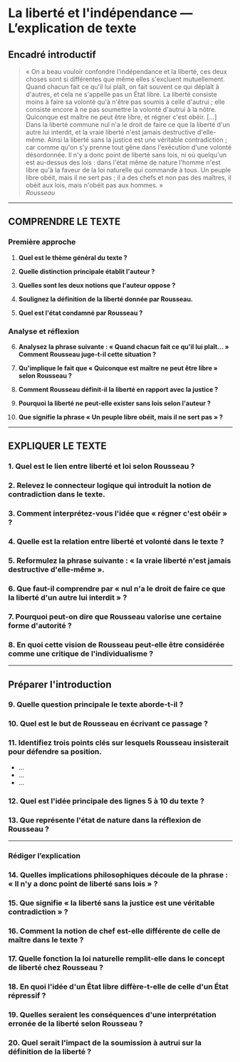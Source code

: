 # La liberté et l'indépendance — L’explication de texte

## Encadré introductif
> « On a beau vouloir confondre l'indépendance et la liberté, ces deux choses sont si différentes que même elles s'excluent mutuellement. Quand chacun fait ce qu'il lui plaît, on fait souvent ce qui déplaît à d'autres, et cela ne s'appelle pas un État libre. La liberté consiste moins à faire sa volonté qu'à n'être pas soumis à celle d'autrui ; elle consiste encore à ne pas soumettre la volonté d'autrui à la nôtre. Quiconque est maître ne peut être libre, et régner c'est obéir. […] Dans la liberté commune nul n'a le droit de faire ce que la liberté d'un autre lui interdit, et la vraie liberté n'est jamais destructive d'elle-même. Ainsi la liberté sans la justice est une véritable contradiction ; car comme qu'on s'y prenne tout gêne dans l'exécution d'une volonté désordonnée. Il n'y a donc point de liberté sans lois, ni où quelqu'un est au-dessus des lois : dans l'état même de nature l'homme n'est libre qu'à la faveur de la loi naturelle qui commande à tous. Un peuple libre obéit, mais il ne sert pas ; il a des chefs et non pas des maîtres, il obéit aux lois, mais n'obéit pas aux hommes. »  
> *Rousseau*

---

## COMPRENDRE LE TEXTE

### Première approche

1. **Quel est le thème général du texte ?**  
   
2. **Quelle distinction principale établit l'auteur ?** 

3. **Quelles sont les deux notions que l'auteur oppose ?**  

4. **Soulignez la définition de la liberté donnée par Rousseau.**  

5. **Quel est l'état condamné par Rousseau ?**  

### Analyse et réflexion

6. **Analysez la phrase suivante : « Quand chacun fait ce qu'il lui plaît... » Comment Rousseau juge-t-il cette situation ?**
   
7. **Qu'implique le fait que « Quiconque est maître ne peut être libre » selon Rousseau ?**  

8. **Comment Rousseau définit-il la liberté en rapport avec la justice ?**  

9. **Pourquoi la liberté ne peut-elle exister sans lois selon l'auteur ?**  

10. **Que signifie la phrase « Un peuple libre obéit, mais il ne sert pas » ?**  

---

## EXPLIQUER LE TEXTE

### 1. Quel est le lien entre liberté et loi selon Rousseau ?  
   
### 2. Relevez le connecteur logique qui introduit la notion de contradiction dans le texte.  

### 3. Comment interprétez-vous l'idée que « régner c'est obéir » ?  

### 4. Quelle est la relation entre liberté et volonté dans le texte ?  

### 5. Reformulez la phrase suivante : « la vraie liberté n'est jamais destructive d'elle-même ».  

### 6. Que faut-il comprendre par « nul n'a le droit de faire ce que la liberté d'un autre lui interdit » ?  

### 7. Pourquoi peut-on dire que Rousseau valorise une certaine forme d'autorité ?  

### 8. En quoi cette vision de Rousseau peut-elle être considérée comme une critique de l'individualisme ?  

---

## Préparer l'introduction

### 9. Quelle question principale le texte aborde-t-il ?  

### 10. Quel est le but de Rousseau en écrivant ce passage ?  

### 11. Identifiez trois points clés sur lesquels Rousseau insisterait pour défendre sa position.  
- …  
- …  
- …  

### 12. Quel est l'idée principale des lignes 5 à 10 du texte ?  

### 13. Que représente l'état de nature dans la réflexion de Rousseau ?  

---

### Rédiger l’explication

### 14. Quelles implications philosophiques découle de la phrase : « Il n'y a donc point de liberté sans lois » ?  

### 15. Que signifie « la liberté sans la justice est une véritable contradiction » ?  

### 16. Comment la notion de chef est-elle différente de celle de maître dans le texte ?  

### 17. Quelle fonction la loi naturelle remplit-elle dans le concept de liberté chez Rousseau ?  

### 18. En quoi l'idée d'un État libre diffère-t-elle de celle d'un État répressif ?  

### 19. Quelles seraient les conséquences d'une interprétation erronée de la liberté selon Rousseau ?  

### 20. Quel serait l'impact de la soumission à autrui sur la définition de la liberté ?  